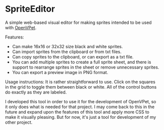 # SpriteEditor
A simple web-based visual editor for making sprites intended to be used with [OpenVPet](https://github.com/VirtualDino/OpenVPet).

Features:
* Can make 16x16 or 32x32 size black and white sprites.
* Can import sprites from the clipboard or from txt files.
* Can copy sprites to the clipboard, or can export as a txt file.
* You can add multiple sprites to create a full sprite sheet, and there is support to rearrange sprites in the sheet or remove unnecessary sprites.
* You can export a preview image in PNG format.

Usage instructions:
It is rather straightforward to use. Click on the squares in the grid to toggle them between black or white. All of the control buttons do exactly as they are labeled.

I developed this tool in order to use it for the development of OpenVPet, so it only does what is needed for that project. I may come back to this in the future and expand upon the features of this tool and apply more CSS to make it visually pleasing. But for now, it's just a tool for development of my other project.
